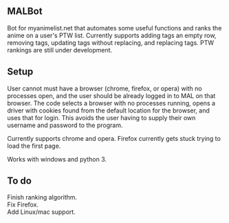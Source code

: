 ## MALBot
Bot for myanimelist.net that automates some useful functions and ranks the anime on a user's PTW list. Currently supports adding tags an empty row, removing tags, updating tags without replacing, and replacing tags. PTW rankings are still under development. 

## Setup
User cannot must have a browser (chrome, firefox, or opera) with no processes open, and the user should be already logged in to MAL on that browser. The code selects a browser with no processes running, opens a driver with cookies found from the default location for the browser, and uses that for login. This avoids the user having to supply their own username and password to the program.

Currently supports chrome and opera. Firefox currently gets stuck trying to load the first page. 

Works with windows and python 3.

## To do
Finish ranking algorithm.</br>
Fix Firefox.</br>
Add Linux/mac support.
